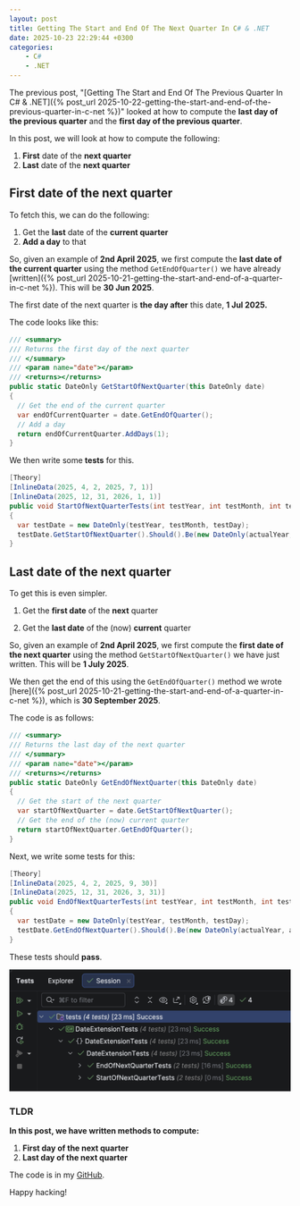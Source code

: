 ```yaml
---
layout: post
title: Getting The Start and End Of The Next Quarter In C# & .NET
date: 2025-10-23 22:29:44 +0300
categories:
    - C#
    - .NET
---
```


The previous post, "[Getting The Start and End Of The Previous Quarter In C# & .NET]({% post_url 2025-10-22-getting-the-start-and-end-of-the-previous-quarter-in-c-net %})" looked at how to compute the **last day of the previous quarter** and the **first day of the previous quarter**.

In this post, we will look at how to compute the following:

1. **First** date of the **next quarter**
2. **Last** date of the **next quarter**

## First date of the next quarter

To fetch this, we can do the following:

1. Get the **last** date of the **current quarter**
2. **Add a day** to that

So, given an example of **2nd April 2025**, we first compute the **last date of the current quarter** using the method `GetEndOfQuarter()` we have already [written]({% post_url 2025-10-21-getting-the-start-and-end-of-a-quarter-in-c-net %}). This will be **30 Jun 2025**.

The first date of the next quarter is **the day after** this date, **1 Jul 2025.**

The code looks like this:

```c#
/// <summary>
/// Returns the first day of the next quarter
/// </summary>
/// <param name="date"></param>
/// <returns></returns>
public static DateOnly GetStartOfNextQuarter(this DateOnly date)
{
  // Get the end of the current quarter
  var endOfCurrentQuarter = date.GetEndOfQuarter();
  // Add a day
  return endOfCurrentQuarter.AddDays(1);
}
```

We then write some **tests** for this.

```c#
[Theory]
[InlineData(2025, 4, 2, 2025, 7, 1)]
[InlineData(2025, 12, 31, 2026, 1, 1)]
public void StartOfNextQuarterTests(int testYear, int testMonth, int testDay, int actualYear, int actualMonth, int actualDay)
{
  var testDate = new DateOnly(testYear, testMonth, testDay);
  testDate.GetStartOfNextQuarter().Should().Be(new DateOnly(actualYear, actualMonth, actualDay));
}
```

## Last date of the next quarter

To get this is even simpler.

1. Get the **first date** of the **next** quarter

2. Get the **last date** of the (now) **current** quarter 


So, given an example of **2nd April 2025**, we first compute the **first date of the next quarter** using the method `GetStartOfNextQuarter()` we have just written. This will be **1 July 2025**.

We then get the end of this using the `GetEndOfQuarter()` method we wrote [here]({% post_url 2025-10-21-getting-the-start-and-end-of-a-quarter-in-c-net %}), which is **30 September 2025**.

The code is as follows:

```c#
/// <summary>
/// Returns the last day of the next quarter
/// </summary>
/// <param name="date"></param>
/// <returns></returns>
public static DateOnly GetEndOfNextQuarter(this DateOnly date)
{
  // Get the start of the next quarter
  var startOfNextQuarter = date.GetStartOfNextQuarter();
  // Get the end of the (now) current quarter
  return startOfNextQuarter.GetEndOfQuarter();
}
```

Next, we write some tests for this:

```c#
[Theory]
[InlineData(2025, 4, 2, 2025, 9, 30)]
[InlineData(2025, 12, 31, 2026, 3, 31)]
public void EndOfNextQuarterTests(int testYear, int testMonth, int testDay, int actualYear, int actualMonth, int actualDay)
{
  var testDate = new DateOnly(testYear, testMonth, testDay);
  testDate.GetEndOfNextQuarter().Should().Be(new DateOnly(actualYear, actualMonth, actualDay));
}
```

These tests should **pass**.

![nextquartertests](../images/2025/10/nextquartertests.png)

### TLDR

**In this post, we have written methods to compute:**

1. **First day of the next quarter**
2. **Last day of the next quarter**

The code is in my [GitHub](https://github.com/conradakunga/BlogCode/tree/master/2025-10-23%20-%20DateExtensions).

Happy hacking!
